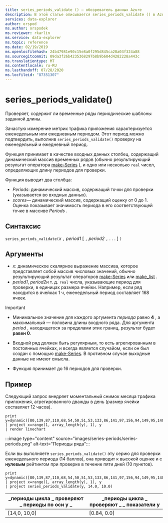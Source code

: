 ```yaml
---
title: series_periods_validate () — обозреватель данных Azure
description: В этой статье описывается series_periods_validate () в Azure обозреватель данных.
services: data-explorer
author: orspod
ms.author: orspodek
ms.reviewer: rkarlin
ms.service: data-explorer
ms.topic: reference
ms.date: 02/19/2019
ms.openlocfilehash: 24b47981e90c15e8a0f295d845ca28a03f324a88
ms.sourcegitcommit: 09da3f26b4235368297b8b9b604d4282228a443c
ms.translationtype: MT
ms.contentlocale: ru-RU
ms.lasthandoff: 07/28/2020
ms.locfileid: "87351307"
---
```

# <a name="series_periods_validate"></a>series_periods_validate()

Проверяет, содержит ли временные ряды периодические шаблоны заданной длины.  

Зачастую измерение метрик трафика приложения характеризуется еженедельным или ежедневным периодом. Этот период можно подтвердить, выполнив `series_periods_validate()` проверку на еженедельный и ежедневный период.

Функция принимает в качестве входных данных столбец, содержащий динамический массив временных рядов (обычно результирующий результат оператора [make-Series](make-seriesoperator.md) ), и одно или несколько `real` чисел, определяющих длину периодов для проверки.

Функция выводит два столбца:
* *Periods*: динамический массив, содержащий точки для проверки (указывается во входных данных).
* *scores*— динамический массив, содержащий оценку от 0 до 1. Оценка показывает значимость периода в его соответствующей точке в массиве *Periods* .

## <a name="syntax"></a>Синтаксис

`series_periods_validate(`*x* `,` *period1* [ `,` *period2* `,` . . . ] `)`

## <a name="arguments"></a>Аргументы

* *x*: динамическое скалярное выражение массива, которое представляет собой массив числовых значений, обычно результирующий результат операторов [make-Series](make-seriesoperator.md) или [make_list](makelist-aggfunction.md) .
* *period1*, *period2*и т. д. `real` числа, указывающие период для проверки, в единицах размера ячейки. Например, если ряд находится в ячейках 1 ч, еженедельный период составляет 168 ячеек.

> [!IMPORTANT]
> * Минимальное значение для каждого аргумента *периода* равно **4** , а максимальный — половина длины входного ряда. Для аргумента *period* , находящегося за пределами этих границ, результат будет **равен 0**.
>
> * Входной ряд должен быть регулярным, то есть агрегированным в постоянных ячейках, и всегда является случайом, если он был создан с помощью [make-Series](make-seriesoperator.md). В противном случае выходные данные не имеют смысла.
> 
> * Функция принимает до 16 периодов для проверки.

## <a name="example"></a>Пример

Следующий запрос внедряет моментальный снимок месяца трафика приложения, агрегированного дважды в день (размер ячейки составляет 12 часов).

<!-- csl: https://help.kusto.windows.net:443/Samples -->
```kusto
print y=dynamic([80,139,87,110,68,54,50,51,53,133,86,141,97,156,94,149,95,140,77,61,50,54,47,133,72,152,94,148,105,162,101,160,87,63,53,55,54,151,103,189,108,183,113,175,113,178,90,71,62,62,65,165,109,181,115,182,121,178,114,170])
| project x=range(1, array_length(y), 1), y  
| render linechart 
```

:::image type="content" source="images/series-periods/series-periods.png" alt-text="Периоды ряда":::

Если вы выполняете `series_periods_validate()` эту серию для проверки еженедельного периода (14 баллов), она приводит к высокой оценке и с **нулевым** рейтингом при проверке в течение пяти дней (10 пунктов).

<!-- csl: https://help.kusto.windows.net:443/Samples -->
```kusto
print y=dynamic([80,139,87,110,68,54,50,51,53,133,86,141,97,156,94,149,95,140,77,61,50,54,47,133,72,152,94,148,105,162,101,160,87,63,53,55,54,151,103,189,108,183,113,175,113,178,90,71,62,62,65,165,109,181,115,182,121,178,114,170])
| project x=range(1, array_length(y), 1), y  
| project series_periods_validate(y, 14.0, 10.0)
```

| \_периоды цикла \_ проверяют \_ периоды по оси y \_  | \_периоды цикла \_ проверяют \_ \_ показатели y |
|-------------|-------------------|
| [14,0, 10,0] | [0.84, 0.0]  |
